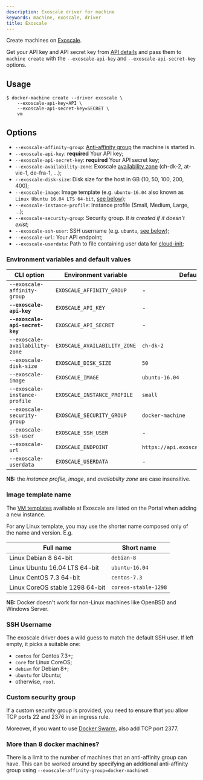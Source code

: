 ```yaml
---
description: Exoscale driver for machine
keywords: machine, exoscale, driver
title: Exoscale
---
```


Create machines on [Exoscale](https://www.exoscale.ch/).

Get your API key and API secret key from [API details](https://portal.exoscale.ch/account/api) and pass them to `machine create` with the `--exoscale-api-key` and `--exoscale-api-secret-key` options.

## Usage

    $ docker-machine create --driver exoscale \
        --exoscale-api-key=API \
        --exoscale-api-secret-key=SECRET \
        vm

## Options

-   `--exoscale-affinity-group`: [Anti-affinity group][anti-affinity] the machine is started in.
-   `--exoscale-api-key`: **required** Your API key;
-   `--exoscale-api-secret-key`: **required** Your API secret key;
-   `--exoscale-availability-zone`: Exoscale [availability zone][datacenters] (ch-dk-2, at-vie-1, de-fra-1, ...);
-   `--exoscale-disk-size`: Disk size for the host in GB (10, 50, 100, 200, 400);
-   `--exoscale-image`: Image template (e.g. `ubuntu-16.04` also known as `Linux Ubuntu 16.04 LTS 64-bit`, [see below](#image-template-name));
-   `--exoscale-instance-profile`: Instance profile (Small, Medium, Large, ...);
-   `--exoscale-security-group`: Security group. _It is created if it doesn't exist_;
-   `--exoscale-ssh-user`: SSH username (e.g. `ubuntu`, [see below](#ssh-username));
-   `--exoscale-url`: Your API endpoint;
-   `--exoscale-userdata`: Path to file containing user data for [cloud-init](https://cloud-init.io/);

### Environment variables and default values

| CLI option                      | Environment variable         | Default                           |
| ------------------------------- | ---------------------------- | --------------------------------- |
| `--exoscale-affinity-group`     | `EXOSCALE_AFFINITY_GROUP`    | -                                 |
| **`--exoscale-api-key`**        | `EXOSCALE_API_KEY`           | -                                 |
| **`--exoscale-api-secret-key`** | `EXOSCALE_API_SECRET`        | -                                 |
| `--exoscale-availability-zone`  | `EXOSCALE_AVAILABILITY_ZONE` | `ch-dk-2`                         |
| `--exoscale-disk-size`          | `EXOSCALE_DISK_SIZE`         | `50`                              |
| `--exoscale-image`              | `EXOSCALE_IMAGE`             | `ubuntu-16.04`   |
| `--exoscale-instance-profile`   | `EXOSCALE_INSTANCE_PROFILE`  | `small`                           |
| `--exoscale-security-group`     | `EXOSCALE_SECURITY_GROUP`    | `docker-machine`                  |
| `--exoscale-ssh-user`           | `EXOSCALE_SSH_USER`          | -                                 |
| `--exoscale-url`                | `EXOSCALE_ENDPOINT`          | `https://api.exoscale.ch/compute` |
| `--exoscale-userdata`           | `EXOSCALE_USERDATA`          | -                                 |

**NB:** the _instance profile_, _image_, and _availability zone_ are case insensitive.

### Image template name

The [VM templates][templates] available at Exoscale are listed on the Portal when adding a new instance.

For any Linux template, you may use the shorter name composed only of the name and version. E.g.

| Full name                       | Short name           |
| ------------------------------- | -------------------- |
| Linux Debian 8 64-bit           | `debian-8`           |
| Linux Ubuntu 16.04 LTS 64-bit   | `ubuntu-16.04`       |
| Linux CentOS 7.3 64-bit         | `centos-7.3`         |
| Linux CoreOS stable 1298 64-bit | `coreos-stable-1298` |

**NB:** Docker doesn't work for non-Linux machines like OpenBSD and Windows Server.

### SSH Username

The exoscale driver does a wild guess to match the default SSH user. If left empty, it picks a suitable one:

- `centos` for Centos 7.3+;
- `core` for Linux CoreOS;
- `debian` for Debian 8+;
- `ubuntu` for Ubuntu;
- otherwise, `root`.

### Custom security group

If a custom security group is provided, you need to ensure that you allow TCP ports 22 and 2376 in an ingress rule.

Moreover, if you want to use [Docker Swarm](/engine/swarm/swarm-tutorial/), also add TCP port 2377.

### More than 8 docker machines?

There is a limit to the number of machines that an anti-affinity group can have.  This can be worked around by specifying an additional anti-affinity group using `--exoscale-affinity-group=docker-machineX`

[templates]: https://www.exoscale.ch/open-cloud/templates/
[datacenters]: https://www.exoscale.ch/infrastructure/datacenters/
[anti-affinity]: https://community.exoscale.ch/documentation/compute/anti-affinity-groups/
